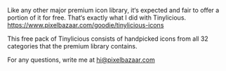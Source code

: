 Like any other major premium icon library, it‘s expected and fair to offer a portion of it for free. That‘s exactly what I did with Tinylicious.
https://www.pixelbazaar.com/goodie/tinylicious-icons

This free pack of Tinylicious consists of handpicked icons from all 32 categories that the premium library contains.

For any questions, write me at hi@pixelbazaar.com
